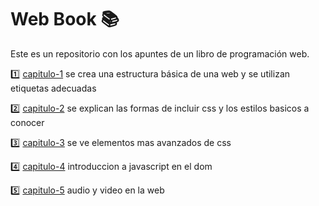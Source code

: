 # Web Book :books:

Este es un repositorio con los apuntes de un libro de programación web.

:one: [capitulo-1](./capitulo-1/my-code.html) se crea una estructura básica de una web y se utilizan etiquetas adecuadas 

:two: [capitulo-2](./capitulo-2/index.html) se explican las formas de incluir css y los estilos basicos a conocer 

:three: [capitulo-3](./capitulo-3/index.html) se ve elementos mas avanzados de css 

:four: [capitulo-4](./capitulo-4/include-js.html) introduccion a javascript en el dom 

:five: [capitulo-5](./capitulo-5/video.html) audio y video en la web 
